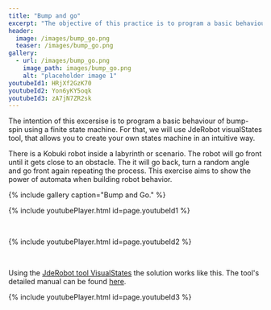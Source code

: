 ```yaml
---
title: "Bump and go"
excerpt: "The objective of this practice is to program a basic behaviour of bump-spin using a finite state machine."
header:
  image: /images/bump_go.png
  teaser: /images/bump_go.png
gallery:
  - url: /images/bump_go.png
    image_path: images/bump_go.png
    alt: "placeholder image 1"
youtubeId1: HRjXf2GzK70
youtubeId2: Yon6yKY5oqk
youtubeId3: zA7jN7ZR2sk
---
```


The intention of this excersise is to program a basic behaviour of bump-spin using a finite state machine. For that, we will use JdeRobot visualStates tool, that allows you to create your own states machine in an intuitive way.

There is a Kobuki robot inside a labyrinth or scenario. The robot will go front until it gets close to an obstacle. The it will go back, turn a random angle and go front again repeating the process. This exercise aims to show the power of automata when building robot behavior.

{% include gallery caption="Bump and Go." %}

{% include youtubePlayer.html id=page.youtubeId1 %}

<br/>

{% include youtubePlayer.html id=page.youtubeId2 %}

<br/>


Using the [JdeRobot tool VisualStates](https://jderobot.org/index.php/Tools#VisualStates) the solution works like this. The tool's detailed manual can be found [here](https://jderobot.org/VisualStates). 

{% include youtubePlayer.html id=page.youtubeId3 %}

